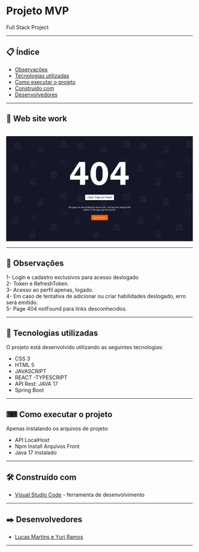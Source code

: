 # Projeto MVP

Full Stack Project
 
--- 

## 📋 Índice

- [Observações](#-observações)
- [Tecnologias utilizadas](#-tecnologias-utilizadas)
- [Como executar o projeto](#-como-executar-o-projeto)
- [Construído com](#%EF%B8%8F-construído-com)
- [Desenvolvedores](#%EF%B8%8F-desenvolvedores)

---

## 👾 Web site work

</br>
<img src="/src/assets/show404.jpg" heigth="600">

---


## 🚀 Observações

1- Login e cadastro exclusivos para acesso deslogado</br>
2- Token e RefreshToken.</br>
3- Acesso ao perfil apenas, logado.</br>
4- Em caso de tentativa de adicionar ou criar habilidades deslogado, erro será emitido.</br>
5- Page 404 notFound para links desconhecidos. </br>


--- 

## 🚀 Tecnologias utilizadas

O projeto está desenvolvido utilizando as seguintes tecnologias:

- CSS 3
- HTML 5
- JAVASCRIPT
- REACT
-TYPESCRIPT
- API Rest: JAVA 17
- Spring Boot

--- 

## ⌨ Como executar o projeto

Apenas instalando os arquivos de projeto:
  - API LocalHost
  - Npm Install Arquivos Front
  - Java 17 instalado

--- 

## 🛠️ Construído com

* [Visual Studio Code](https://code.visualstudio.com/) - ferramenta de desenvolvimento

--- 

## ✒️ Desenvolvedores

  * [ Lucas Martins e Yuri Ramos](https://github.com/nathanfdias/) 

--- 
 